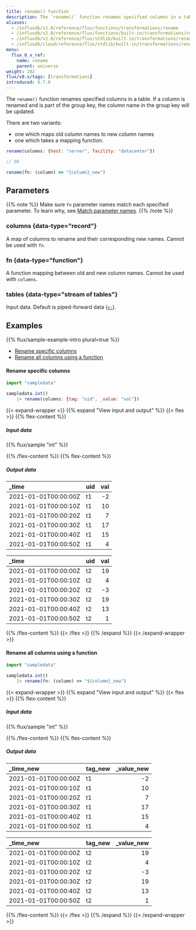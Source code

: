 ```yaml
---
title: rename() function
description: The `rename()` function renames specified columns in a table.
aliases:
  - /influxdb/v2.0/reference/flux/functions/transformations/rename
  - /influxdb/v2.0/reference/flux/functions/built-in/transformations/rename/
  - /influxdb/v2.0/reference/flux/stdlib/built-in/transformations/rename/
  - /influxdb/cloud/reference/flux/stdlib/built-in/transformations/rename/
menu:
  flux_0_x_ref:
    name: rename
    parent: universe
weight: 102
flux/v0.x/tags: [transformations]
introduced: 0.7.0
---
```


The `rename()` function renames specified columns in a table.
If a column is renamed and is part of the group key, the column name in the group key will be updated.

There are two variants:

- one which maps old column names to new column names
- one which takes a mapping function.

```js
rename(columns: {host: "server", facility: "datacenter"})

// OR

rename(fn: (column) => "{column}_new")
```

## Parameters

{{% note %}}
Make sure `fn` parameter names match each specified parameter. To learn why, see [Match parameter names](/flux/v0.x/spec/data-model/#match-parameter-names).
{{% /note %}}

### columns {data-type="record"}

A map of columns to rename and their corresponding new names.
Cannot be used with `fn`.

### fn {data-type="function"}

A function mapping between old and new column names.
Cannot be used with `columns`.

### tables {data-type="stream of tables"}
Input data.
Default is piped-forward data ([`<-`](/flux/v0.x/spec/expressions/#pipe-expressions)).

## Examples
{{% flux/sample-example-intro plural=true %}}

- [Rename specific columns](#rename-specific-columns)
- [Rename all columns using a function](#rename-all-columns-using-a-function)

#### Rename specific columns

```js
import "sampledata"

sampledata.int()
    |> rename(columns: {tag: "uid", _value: "val"})
```

{{< expand-wrapper >}}
{{% expand "View input and output" %}}
{{< flex >}}
{{% flex-content %}}

##### Input data
{{% flux/sample "int" %}}

{{% /flex-content %}}
{{% flex-content %}}

##### Output data
| _time                | uid | val |
| :------------------- | :-- | --: |
| 2021-01-01T00:00:00Z | t1  |  -2 |
| 2021-01-01T00:00:10Z | t1  |  10 |
| 2021-01-01T00:00:20Z | t1  |   7 |
| 2021-01-01T00:00:30Z | t1  |  17 |
| 2021-01-01T00:00:40Z | t1  |  15 |
| 2021-01-01T00:00:50Z | t1  |   4 |

| _time                | uid | val |
| :------------------- | :-- | --: |
| 2021-01-01T00:00:00Z | t2  |  19 |
| 2021-01-01T00:00:10Z | t2  |   4 |
| 2021-01-01T00:00:20Z | t2  |  -3 |
| 2021-01-01T00:00:30Z | t2  |  19 |
| 2021-01-01T00:00:40Z | t2  |  13 |
| 2021-01-01T00:00:50Z | t2  |   1 |
{{% /flex-content %}}
{{< /flex >}}
{{% /expand %}}
{{< /expand-wrapper >}}


#### Rename all columns using a function

```js
import "sampledata"

sampledata.int()
    |> rename(fn: (column) => "${column}_new")
```

{{< expand-wrapper >}}
{{% expand "View input and output" %}}
{{< flex >}}
{{% flex-content %}}

##### Input data
{{% flux/sample "int" %}}

{{% /flex-content %}}
{{% flex-content %}}

##### Output data
| _time_new            | tag_new | _value_new |
| :------------------- | :------ | ---------: |
| 2021-01-01T00:00:00Z | t1      |         -2 |
| 2021-01-01T00:00:10Z | t1      |         10 |
| 2021-01-01T00:00:20Z | t1      |          7 |
| 2021-01-01T00:00:30Z | t1      |         17 |
| 2021-01-01T00:00:40Z | t1      |         15 |
| 2021-01-01T00:00:50Z | t1      |          4 |

| _time_new            | tag_new | _value_new |
| :------------------- | :------ | ---------: |
| 2021-01-01T00:00:00Z | t2      |         19 |
| 2021-01-01T00:00:10Z | t2      |          4 |
| 2021-01-01T00:00:20Z | t2      |         -3 |
| 2021-01-01T00:00:30Z | t2      |         19 |
| 2021-01-01T00:00:40Z | t2      |         13 |
| 2021-01-01T00:00:50Z | t2      |          1 |
{{% /flex-content %}}
{{< /flex >}}
{{% /expand %}}
{{< /expand-wrapper >}}
